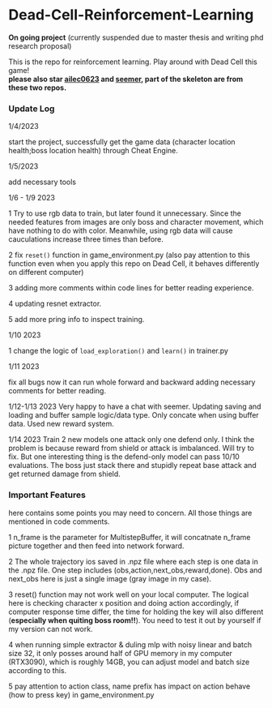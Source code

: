 # Dead-Cell-Reinforcement-Learning

**On going project** (currently suspended due to master thesis and writing phd research proposal)

This is the repo for reinforcement learning. Play around with Dead Cell this game!  
**please also star [ailec0623](https://github.com/ailec0623/DQN_HollowKnight) and [seemer](https://github.com/seermer/HollowKnight_RL), part of the skeleton are from these two repos.** 

### Update Log

1/4/2023

start the project, successfully get the game data (character location health;boss location health) through Cheat Engine.

1/5/2023

add necessary tools 

1/6 - 1/9 2023

1 Try to use rgb data to train, but later found it unnecessary. Since the needed features from images are only boss and character movement, which have nothing to do with color. Meanwhile, using rgb data will cause cauculations increase three times than before.  

2 fix `reset()` function in game_environment.py (also pay attention to this function even when you apply this repo on Dead Cell, it behaves differently on different computer)

3 adding more comments within code lines for better reading experience.

4 updating resnet extractor.

5 add more pring info to inspect training.

1/10 2023

1 change the logic of `load_exploration()` and `learn()` in trainer.py

1/11 2023

fix all bugs now it can run whole forward and backward adding necessary comments for better reading.

1/12-1/13 2023
Very happy to have a chat with seemer. Updating saving and loading and buffer sample logic/data type. Only concate when using buffer data.
Used new reward system.

1/14 2023
Train 2 new models one attack only one defend only. I think the problem is because reward from shield or attack is imbalanced. Will try to fix.
But one interesting thing is the defend-only model can pass 10/10 evaluations. The boss just stack there and stupidly repeat base attack and get 
returned damage from shield.

### Important Features

here contains some points you may need to concern. All those things are mentioned in code comments.

1 n_frame is the parameter for MultistepBuffer, it will concatnate n_frame picture together and then feed into network forward. 

2 The whole trajectory ios saved in .npz file where each step is one data in the .npz file. One step includes (obs,action,next_obs,reward,done). Obs and next_obs here
is just a single image (gray image in my case).  

3 reset() function may not work well on your local computer. The logical here is checking character x position and doing action accordingly, if computer response time
differ, the time for holding the key will also different (**especially when quiting boss room!!**). You need to test it out by yourself if my version can not work.

4 when running simple extractor & duling mlp with noisy linear and batch size 32, it only posses around half of GPU memory in my computer (RTX3090), which is roughly 14GB, you can adjust model and batch size according to this.

5 pay attention to action class, name prefix has impact on action behave (how to press key) in game_environment.py
